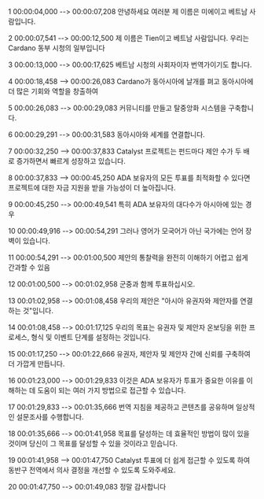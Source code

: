 1 00:00:04,000 --&gt; 00:00:07,208 안녕하세요 여러분 제 이름은 미에이고 베트남 사람입니다.

2 00:00:07,541 --&gt; 00:00:12,500 제 이름은 Tien이고 베트남 사람입니다. 우리는 Cardano 동부 시청의 일부입니다

3 00:00:13,000 --&gt; 00:00:17,625 베트남 시청의 사회자이자 번역가이기도 합니다.

4 00:00:18,458 --&gt; 00:00:26,083 Cardano가 동아시아에 날개를 펴고 동아시아에 더 많은 기회와 역할을 창출하여

5 00:00:26,083 --&gt; 00:00:29,083 커뮤니티를 만들고 탈중앙화 시스템을 구축합니다.

6 00:00:29,291 --&gt; 00:00:31,583 동아시아와 세계를 연결합니다.

7 00:00:32,250 --&gt; 00:00:37,833 Catalyst 프로젝트는 펀드마다 제안 수가 두 배로 증가하면서 빠르게 성장하고 있습니다.

8 00:00:37,833 --&gt; 00:00:45,250 ADA 보유자의 모든 투표를 최적화할 수 있다면 프로젝트에 대한 자금 지원을 받을 가능성이 더 높아집니다.

9 00:00:45,250 --&gt; 00:00:49,541 특히 ADA 보유자의 대다수가 아시아에 있는 경우

10 00:00:49,916 --&gt; 00:00:54,291 그러나 영어가 모국어가 아닌 국가에는 언어 장벽이 있습니다.

11 00:00:54,291 --&gt; 00:01:00,500 제안의 통찰력을 완전히 이해하기 어렵고 쉽게 간과할 수 있음

12 00:01:00,500 --&gt; 00:01:02,958 군중과 함께 투표하십시오.

13 00:01:02,958 --&gt; 00:01:08,458 우리의 제안은 "아시아 유권자와 제안자를 연결하는 것"입니다.

14 00:01:08,458 --&gt; 00:01:17,125 우리의 목표는 유권자 및 제안자 온보딩을 위한 프로세스, 형식 및 이벤트 단계를 설정하는 것입니다.

15 00:01:17,250 --&gt; 00:01:22,666 유권자, 제안자 및 제안자 간에 신뢰를 구축하여 더 가깝게 만듭니다.

16 00:01:23,000 --&gt; 00:01:29,833 이것은 ADA 보유자가 투표가 중요한 이유를 이해하는 데 도움이 되는 여러 가지 방법으로 접근할 수 있습니다.

17 00:01:29,833 --&gt; 00:01:35,666 번역 지침을 제공하고 콘텐츠를 공유하며 일상적인 설문조사를 수행합니다.

18 00:01:35,666 --&gt; 00:01:41,958 목표를 달성하는 데 효율적인 방법이 많이 있을 것이며 당신이 그 목표를 달성할 수 있을 것이라고 믿습니다.

19 00:01:41,958 --&gt; 00:01:47,750 Catalyst 투표에 더 쉽게 접근할 수 있도록 하여 동반구 전역에서 의사 결정을 개선할 수 있도록 도와주세요.

20 00:01:47,750 --&gt; 00:01:49,083 정말 감사합니다
